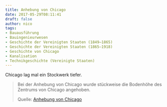 ```yaml
---
title: Anhebung von Chicago
date: 2017-05-29T08:11:41
draft: false
author: nico
tags: 
- Bauausführung
- Bauingenieurwesen
- Geschichte der Vereinigten Staaten (1849–1865)
- Geschichte der Vereinigten Staaten (1865–1918)
- Geschichte von Chicago
- Kanalisation
- Technikgeschichte (Vereinigte Staaten)
---
```


Chicago lag mal ein Stockwerk tiefer.

> Bei der Anhebung von Chicago wurde stückweise die Bodenhöhe des Zentrums von
> Chicago angehoben.
>
> Quelle: [Anhebung von Chicago](https://de.wikipedia.org/wiki/Anhebung_von_Chicago)

